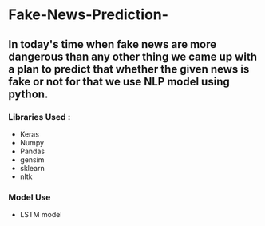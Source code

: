 # Fake-News-Prediction-
## In today's time when fake news are more dangerous than any other thing we came up with a plan to predict that whether the given news is fake or not for that we use NLP model using python.

### Libraries Used :
- Keras
- Numpy
- Pandas
- gensim
- sklearn
- nltk

### Model Use
- LSTM model
